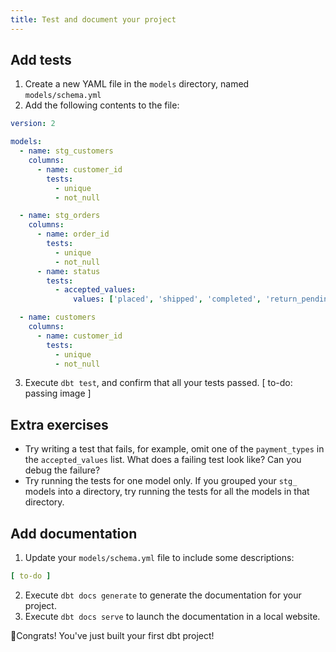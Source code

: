 ```yaml
---
title: Test and document your project
---
```

## Add tests
1. Create a new YAML file in the `models` directory, named `models/schema.yml`
2. Add the following contents to the file:
```yaml
version: 2

models:
  - name: stg_customers
    columns:
      - name: customer_id
        tests:
          - unique
          - not_null

  - name: stg_orders
    columns:
      - name: order_id
        tests:
          - unique
          - not_null
      - name: status
        tests:
          - accepted_values:
              values: ['placed', 'shipped', 'completed', 'return_pending', 'returned']

  - name: customers
    columns:
      - name: customer_id
        tests:
          - unique
          - not_null


```
3. Execute `dbt test`, and confirm that all your tests passed.
[ to-do: passing image ]

## Extra exercises
* Try writing a test that fails, for example, omit one of the `payment_types`
in the `accepted_values` list. What does a failing test look like? Can you debug
the failure?
* Try running the tests for one model only. If you grouped your `stg_` models
into a directory, try running the tests for all the models in that directory.

## Add documentation
1. Update your `models/schema.yml` file to include some descriptions:
```yaml
[ to-do ]
```
2. Execute `dbt docs generate` to generate the documentation for your project.
3. Execute `dbt docs serve` to launch the documentation in a local website.

🎉Congrats! You've just built your first dbt project!
